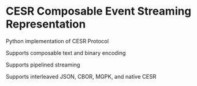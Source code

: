 # CESR Composable Event Streaming Representation

Python implementation of CESR Protocol

Supports composable text and binary encoding

Supports pipelined streaming

Supports interleaved JSON, CBOR, MGPK, and native CESR
